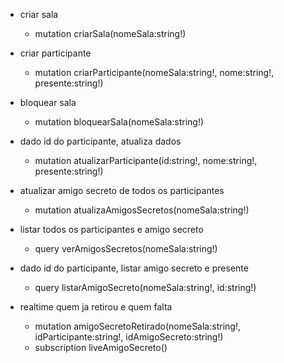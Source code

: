  - criar sala
    - mutation criarSala(nomeSala:string!)

 - criar participante
    - mutation criarParticipante(nomeSala:string!, nome:string!, presente:string!)

 - bloquear sala
    - mutation bloquearSala(nomeSala:string!)

 - dado id do participante, atualiza dados
    - mutation atualizarParticipante(id:string!, nome:string!, presente:string!)

 - atualizar amigo secreto de todos os participantes
    - mutation atualizaAmigosSecretos(nomeSala:string!)

 - listar todos os participantes e amigo secreto
    - query verAmigosSecretos(nomeSala:string!)

 - dado id do participante, listar amigo secreto e presente
    - query listarAmigoSecreto(nomeSala:string!, id:string!)

 - realtime quem ja retirou e quem falta
    - mutation amigoSecretoRetirado(nomeSala:string!, idParticipante:string!, idAmigoSecreto:string!)
    - subscription liveAmigoSecreto()
